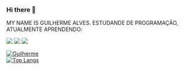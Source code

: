 ### Hi there 👋

MY NAME IS GUILHERME ALVES. ESTUDANDE DE PROGRAMAÇÃO, ATUALMENTE APRENDENDO:

<img src="https://img.shields.io/badge/HTML5-E34F26?style=for-the-badge&logo=html5&logoColor=white">
<img src="https://img.shields.io/badge/CSS3-1572B6?style=for-the-badge&logo=css3&logoColor=white">
<img src="https://img.shields.io/badge/JavaScript-323330?style=for-the-badge&logo=javascript&logoColor=F7DF1E">


[![Guilherme](https://github-readme-stats.vercel.app/api?username=GhilhermeAlves)](https://github.com/anuraghazra/github-readme-stats) <br>
[![Top Langs](https://github-readme-stats.vercel.app/api/top-langs/?username=GhilhermeAlves)](https://github.com/anuraghazra/github-readme-stats)
